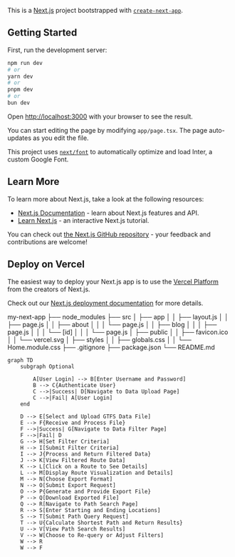 This is a [Next.js](https://nextjs.org/) project bootstrapped with [`create-next-app`](https://github.com/vercel/next.js/tree/canary/packages/create-next-app).

## Getting Started

First, run the development server:

```bash
npm run dev
# or
yarn dev
# or
pnpm dev
# or
bun dev
```

Open [http://localhost:3000](http://localhost:3000) with your browser to see the result.

You can start editing the page by modifying `app/page.tsx`. The page auto-updates as you edit the file.

This project uses [`next/font`](https://nextjs.org/docs/basic-features/font-optimization) to automatically optimize and load Inter, a custom Google Font.

## Learn More

To learn more about Next.js, take a look at the following resources:

- [Next.js Documentation](https://nextjs.org/docs) - learn about Next.js features and API.
- [Learn Next.js](https://nextjs.org/learn) - an interactive Next.js tutorial.

You can check out [the Next.js GitHub repository](https://github.com/vercel/next.js/) - your feedback and contributions are welcome!

## Deploy on Vercel

The easiest way to deploy your Next.js app is to use the [Vercel Platform](https://vercel.com/new?utm_medium=default-template&filter=next.js&utm_source=create-next-app&utm_campaign=create-next-app-readme) from the creators of Next.js.

Check out our [Next.js deployment documentation](https://nextjs.org/docs/deployment) for more details.

my-next-app
├── node_modules
├── src
│   ├── app
│   │   ├── layout.js
│   │   ├── page.js
│   │   ├── about
│   │   │   └── page.js
│   │   ├── blog
│   │   │   ├── page.js
│   │   │   └── [id]
│   │   │       └── page.js
│   ├── public
│   │   ├── favicon.ico
│   │   └── vercel.svg
│   ├── styles
│   │   ├── globals.css
│   │   └── Home.module.css
├── .gitignore
├── package.json
└── README.md
```mermaid
graph TD
    subgraph Optional

        A[User Login] --> B[Enter Username and Password]
        B --> C{Authenticate User}
        C -->|Success| D[Navigate to Data Upload Page]
        C -->|Fail| A[User Login]
    end
    
    D --> E[Select and Upload GTFS Data File]
    E --> F{Receive and Process File}
    F -->|Success| G[Navigate to Data Filter Page]
    F -->|Fail| D
    G --> H[Set Filter Criteria]
    H --> I[Submit Filter Criteria]
    I --> J{Process and Return Filtered Data}
    J --> K[View Filtered Route Data]
    K --> L[Click on a Route to See Details]
    L --> M[Display Route Visualization and Details]
    M --> N[Choose Export Format]
    N --> O[Submit Export Request]
    O --> P{Generate and Provide Export File}
    P --> Q[Download Exported File]
    Q --> R[Navigate to Path Search Page]
    R --> S[Enter Starting and Ending Locations]
    S --> T[Submit Path Query Request]
    T --> U{Calculate Shortest Path and Return Results}
    U --> V[View Path Search Results]
    V --> W[Choose to Re-query or Adjust Filters]
    W --> R
    W --> F

```

